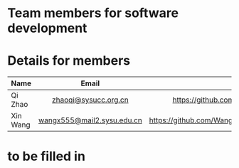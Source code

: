 # Team members for software development 


# Details for members    

|   Name     	|         Email         	|           Site             	| institute 	|
|---------------|:------------------------:	|-----------------------------:	|---------------|
| Qi Zhao   	| zhaoqi@sysucc.org.cn  	| https://github.com/likelet 	| SYSUCC    	|
| Xin Wang      | wangx555@mail2.sysu.edu.cn| https://github.com/Wangxin555 | SYSU          |


# to be filled in 
